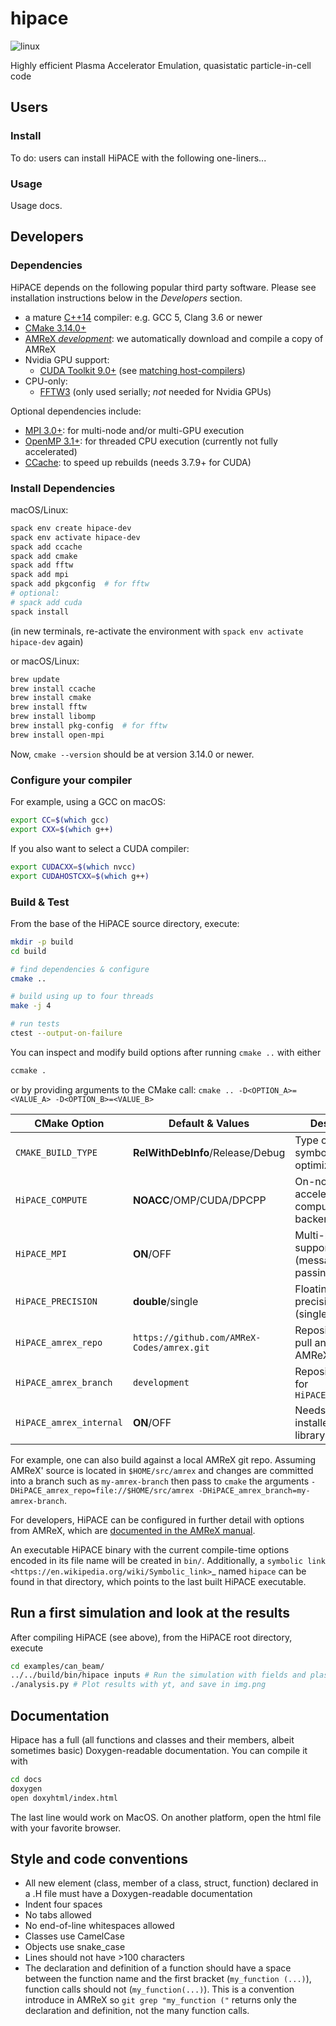# hipace

![linux](https://github.com/Hi-PACE/hipace/workflows/linux/badge.svg?branch=development&event=push)
<!-- ![macOS](https://github.com/Hi-PACE/hipace/workflows/macos/badge.svg?branch=development&event=push) -->

Highly efficient Plasma Accelerator Emulation, quasistatic particle-in-cell code


## Users

### Install

To do: users can install HiPACE with the following one-liners...

### Usage

Usage docs.


## Developers

### Dependencies

HiPACE depends on the following popular third party software.
Please see installation instructions below in the *Developers* section.

- a mature [C++14](https://en.wikipedia.org/wiki/C%2B%2B14) compiler: e.g. GCC 5, Clang 3.6 or newer
- [CMake 3.14.0+](https://cmake.org/)
- [AMReX *development*](https://amrex-codes.github.io): we automatically download and compile a copy of AMReX
- Nvidia GPU support:
  - [CUDA Toolkit 9.0+](https://developer.nvidia.com/cuda-downloads) (see [matching host-compilers](https://gist.github.com/ax3l/9489132))
- CPU-only:
  - [FFTW3](http://www.fftw.org/) (only used serially; *not* needed for Nvidia GPUs)

Optional dependencies include:
- [MPI 3.0+](https://www.mpi-forum.org/docs/): for multi-node and/or multi-GPU execution
- [OpenMP 3.1+](https://www.openmp.org): for threaded CPU execution (currently not fully accelerated)
- [CCache](https://ccache.dev): to speed up rebuilds (needs 3.7.9+ for CUDA)

### Install Dependencies

macOS/Linux:
```bash
spack env create hipace-dev
spack env activate hipace-dev
spack add ccache
spack add cmake
spack add fftw
spack add mpi
spack add pkgconfig  # for fftw
# optional:
# spack add cuda
spack install
```
(in new terminals, re-activate the environment with `spack env activate hipace-dev` again)

or macOS/Linux:
```bash
brew update
brew install ccache
brew install cmake
brew install fftw
brew install libomp
brew install pkg-config  # for fftw
brew install open-mpi
```

Now, `cmake --version` should be at version 3.14.0 or newer.

### Configure your compiler

For example, using a GCC on macOS:
```bash
export CC=$(which gcc)
export CXX=$(which g++)
```

If you also want to select a CUDA compiler:
```bash
export CUDACXX=$(which nvcc)
export CUDAHOSTCXX=$(which g++)
```

### Build & Test

From the base of the HiPACE source directory, execute:
```bash
mkdir -p build
cd build

# find dependencies & configure
cmake ..

# build using up to four threads
make -j 4

# run tests
ctest --output-on-failure
```

You can inspect and modify build options after running `cmake ..` with either
```bash
ccmake .
```

or by providing arguments to the CMake call: `cmake .. -D<OPTION_A>=<VALUE_A> -D<OPTION_B>=<VALUE_B>`

| CMake Option                 | Default & Values                           | Description                                         |
|------------------------------|--------------------------------------------|-----------------------------------------------------|
| `CMAKE_BUILD_TYPE`           | **RelWithDebInfo**/Release/Debug           | Type of build, symbols & optimizations              |
| `HiPACE_COMPUTE`             | **NOACC**/OMP/CUDA/DPCPP                   | On-node, accelerated computing backend              |
| `HiPACE_MPI`                 | **ON**/OFF                                 | Multi-node support (message-passing)                |
| `HiPACE_PRECISION`           | **double**/single                          | Floating point precision (single/double)            |
| `HiPACE_amrex_repo`          | `https://github.com/AMReX-Codes/amrex.git` | Repository URI to pull and build AMReX from         |
| `HiPACE_amrex_branch`        | `development`                              | Repository branch for `HiPACE_amrex_repo`           |
| `HiPACE_amrex_internal`      | **ON**/OFF                                 | Needs a pre-installed AMReX library if set to `OFF` |

For example, one can also build against a local AMReX git repo.
Assuming AMReX' source is located in `$HOME/src/amrex` and changes are committed into a branch such as `my-amrex-branch` then pass to `cmake` the arguments `-DHiPACE_amrex_repo=file://$HOME/src/amrex -DHiPACE_amrex_branch=my-amrex-branch`.

For developers, HiPACE can be configured in further detail with options from AMReX, which are [documented in the AMReX manual](https://amrex-codes.github.io/amrex/docs_html/BuildingAMReX.html#customization-options).

An executable HiPACE binary with the current compile-time options encoded in its file name will be created in ``bin/``.
Additionally, a `symbolic link <https://en.wikipedia.org/wiki/Symbolic_link>`_ named ``hipace`` can be found in that directory, which points to the last built HiPACE executable. 


## Run a first simulation and look at the results

After compiling HiPACE (see above), from the HiPACE root directory, execute
```bash
cd examples/can_beam/
../../build/bin/hipace inputs # Run the simulation with fields and plasma and beam particles
./analysis.py # Plot results with yt, and save in img.png
```

## Documentation

Hipace has a full (all functions and classes and their members, albeit sometimes basic) Doxygen-readable documentation. You can compile it with
```bash
cd docs
doxygen
open doxyhtml/index.html
```
The last line would work on MacOS. On another platform, open the html file with your favorite browser.

## Style and code conventions

- All new element (class, member of a class, struct, function) declared in a .H file must have a Doxygen-readable documentation
- Indent four spaces
- No tabs allowed
- No end-of-line whitespaces allowed
- Classes use CamelCase
- Objects use snake_case
- Lines should not have >100 characters
- The declaration and definition of a function should have a space between the function name and the first bracket (`my_function (...)`), function calls should not (`my_function(...)`).
  This is a convention introduce in AMReX so `git grep "my_function ("` returns only the declaration and definition, not the many function calls.